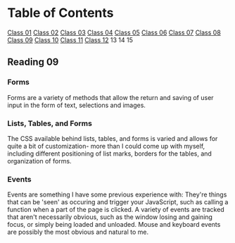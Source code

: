 # Table of Contents

[Class 01](class-01.md)
[Class 02](class-02.md)
[Class 03](class-03.md)
[Class 04](class-04.md)
[Class 05](class-05.md)
[Class 06](class-06.md)
[Class 07](class-07.md)
[Class 08](class-08.md)
[Class 09](class-09.md)
[Class 10](class-10.md)
[Class 11](class-11.md)
[Class 12](class-12.md)
13
14
15

## Reading 09

### Forms

Forms are a variety of methods that allow the return and saving of user input in the form of text, selections and images.

### Lists, Tables, and Forms

The CSS available behind lists, tables, and forms is varied and allows for quite a bit of customization- more than I could come up with myself, including different positioning of list marks, borders for the tables, and organization of forms.

### Events

Events are something I have some previous experience with: They're things that can be 'seen' as occuring and trigger your JavaScript, such as calling a function when a part of the page is clicked. A variety of events are tracked that aren't necessarily obvious, such as the window losing and gaining focus, or simply being loaded and unloaded. Mouse and keyboard events are possibly the most obvious and natural to me.
